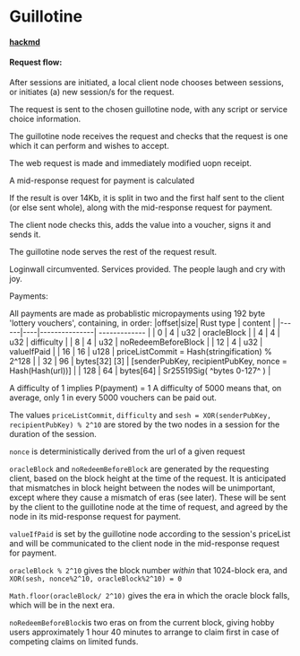 # Guillotine


#### [hackmd](https://hackmd.io/jewLA-GkQQGFD5wEQX3vFA?both)

#### __Request flow:__

After sessions are initiated, a local client node chooses between sessions, or initiates (a) new session/s for the request.

The request is sent to the chosen guillotine node, with any script or service choice information.

The guillotine node receives the request and checks that the request is one which it can perform and wishes to accept.

The web request is made and immediately modified uopn receipt.

A mid-response request for payment is calculated

If the result is over 14Kb, it is split in two and the first half sent to the client (or else sent whole), along with the mid-response request for payment.

The client node checks this, adds the value into a voucher, signs it and sends it.

The guillotine node serves the rest of the request result.

Loginwall circumvented. Services provided. The people laugh and cry with joy.





Payments:

All payments are made as probablistic micropayments using 192 byte 'lottery vouchers', containing, in order:
|offset|size|    Rust type  |    content    |
|------|----|---------------| ------------- |
|  0   | 4  |      u32      |  oracleBlock  |
|  4   | 4  |      u32      |  difficulty   |
|  8   | 4  |      u32      | noRedeemBeforeBlock |
| 12   | 4  |      u32      | valueIfPaid   |
| 16   | 16 |      u128     | priceListCommit = Hash(stringification) % 2^128 |
| 32   | 96 | bytes[32] [3] | [senderPubKey, recipientPubKey, nonce = Hash(Hash(url))]  |
| 128  | 64 |   bytes[64]   | Sr25519Sig( ^bytes 0-127^ )  |

A difficulty of 1 implies P(payment) = 1
A difficulty of 5000 means that, on average, only 1 in every 5000 vouchers can be paid out.


The values `priceListCommit`, `difficulty` and `sesh = XOR(senderPubKey, recipientPubKey) % 2^10` are stored by the two nodes in a session for the duration of the session.

`nonce` is deterministically derived from the url of a given request

`oracleBlock` and `noRedeemBeforeBlock` are generated by the requesting client, based on the block height at the time of the request. It is anticipated that mismatches in block height between the nodes will be unimportant, except where they cause a mismatch of eras (see later). These will be sent by the client to the guillotine node at the time of request, and agreed by the node in its mid-response request for payment.

`valueIfPaid` is set by the guillotine node according to the session's priceList and will be communicated to the client node in the mid-response request for payment.

`oracleBlock % 2^10` gives the block number _within_ that 1024-block era, and `XOR(sesh, nonce%2^10, oracleBlock%2^10) = 0`

`Math.floor(oracleBlock/ 2^10)` gives the era in which the oracle block falls, which will be in the next era.

`noRedeemBeforeBlock`is two eras on from the current block, giving hobby users approximately 1 hour 40 minutes to arrange to claim first in case of competing claims on limited funds.


